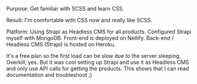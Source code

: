 Purpose:
Get familiar with SCSS and learn CSS.

Result:
I'm comfortable with CSS now and really like SCSS. 

Platform:
Using Strapi as Headless CMS for all products. Configured Strapi myself with MongoDB.
Front-end is deployed on Netlify.
Back-end / Headless CMS (Strapi) is hosted on Heroku. 

It's a free plan so the first load can be slow due to the server sleeping.
Overkill, yes. But it was cool setting up Strapi and use it as Headless CMS and only use API calls for getting the products. This shows that I can read documentation and troubleshoot ;)
